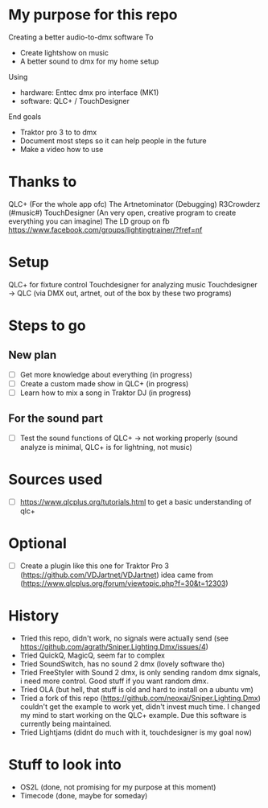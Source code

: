 # My purpose for this repo 
Creating a better audio-to-dmx software
To 
- Create lightshow on music
- A better sound to dmx for my home setup

Using
- hardware: Enttec dmx pro interface (MK1) 
- software: QLC+ / TouchDesigner

End goals
- Traktor pro 3 to <my open custom software> to dmx 
- Document most steps so it can help people in the future
- Make a video how to use
 
# Thanks to
QLC+ (For the whole app ofc)
The Artnetominator (Debugging)
R3Crowderz (#music#)
TouchDesigner (An very open, creative program to create everything you can imagine)
The LD group on fb https://www.facebook.com/groups/lightingtrainer/?fref=nf

# Setup
QLC+ for fixture control
Touchdesigner for analyzing music 
Touchdesigner -> QLC (via DMX out, artnet, out of the box by these two programs)
 
# Steps to go

## New plan 
- [ ] Get more knowledge about everything (in progress)
- [ ] Create a custom made show in QLC+ (in progress)
- [ ] Learn how to mix a song in Traktor DJ (in progress)

## For the sound part
- [ ] Test the sound functions of QLC+ -> not working properly (sound analyze is minimal, QLC+ is for lightning, not music)

# Sources used
- [ ] https://www.qlcplus.org/tutorials.html to get a basic understanding of qlc+ 

# Optional 
- [ ] Create a plugin like this one for Traktor Pro 3 (https://github.com/VDJartnet/VDJartnet) idea came from (https://www.qlcplus.org/forum/viewtopic.php?f=30&t=12303)

# History
- Tried this repo, didn't work, no signals were actually send (see https://github.com/agrath/Sniper.Lighting.Dmx/issues/4)
- Tried QuickQ, MagicQ, seem far to complex
- Tried SoundSwitch, has no sound 2 dmx (lovely software tho)
- Tried FreeStyler with Sound 2 dmx, is only sending random dmx signals, i need more control. Good stuff if you want random dmx.
- Tried OLA (but hell, that stuff is old and hard to install on a ubuntu vm)
- Tried a fork of this repo (https://github.com/neoxai/Sniper.Lighting.Dmx) couldn't get the example to work yet, didn't invest much time. I changed my mind to start working on the QLC+ example. Due this software is currently being maintained.
- Tried Lightjams (didnt do much with it, touchdesigner is my goal now)

# Stuff to look into 
- OS2L (done, not promising for my purpose at this moment)
- Timecode (done, maybe for someday)
